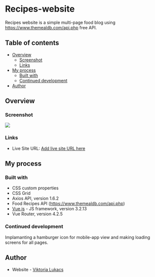 # Recipes-website

Recipes website is a simple multi-page food blog using https://www.themealdb.com/api.php free API.

## Table of contents

- [Overview](#overview)
  - [Screenshot](#screenshot)
  - [Links](#links)
- [My process](#my-process)
  - [Built with](#built-with)
  - [Continued development](#continued-development)
- [Author](#author)


## Overview

### Screenshot

![](./src/assets/Screenshot-of-blog)

### Links

- Live Site URL: [Add live site URL here](https://recipes-web-a5a10.web.app/home)

## My process

### Built with

- CSS custom properties
- CSS Grid
- Axios API, version 1.6.2
- Food Recipes API (https://www.themealdb.com/api.php)
- [Vue.js](https://cli.vuejs.org/) - JS framework, version 3.2.13
- Vue Router, version 4.2.5



### Continued development

Implamanting a hamburger icon for mobile-app view and making loading screens for all pages.


## Author

- Website - [Viktoria Lukacs](https://luktoria.github.io/Portfolio/)
